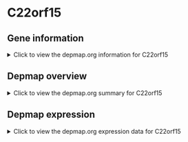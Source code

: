 <h1>C22orf15</h1>

<h2>Gene information</h2>
<details>
  <summary>Click to view the depmap.org information for C22orf15</summary>
  <iframe src="https://depmap.org/portal/gene/C22orf15?tab=about" style="border:none;width:100%;height:800px"></iframe>
</details>

<h2>Depmap overview</h2>
<details>
  <summary>Click to view the depmap.org summary for C22orf15</summary>
  <iframe src="https://depmap.org/portal/gene/C22orf15?tab=overview" style="border:none;width:100%;height:800px"></iframe>
</details>

<h2>Depmap expression</h2>
<details>
  <summary>Click to view the depmap.org expression data for C22orf15</summary>
  <iframe src="https://depmap.org/portal/gene/C22orf15?tab=characterization" style="border:none;width:100%;height:800px"></iframe>
</details>


<!--
<h2>Reactome Pathway diagram</h2>
PNAME
-->


